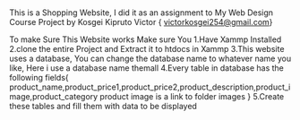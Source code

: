 # 
This is a Shopping Website, I did it as an assignment to My Web Design Course
Project by 
Kosgei Kipruto Victor { victorkosgei254@gmail.com}

To make Sure This Website works Make sure You
1.Have Xammp Installed
2.clone the entire Project and Extract it to htdocs in Xammp
3.This website uses a database, You can change the database name to whatever name you like, Here i use a database name themall
4.Every table in database has the following fields{
  product_name,product_price1,product_price2,product_description,product_image,product_category
  product image is a link to folder images
  }
 5.Create these tables and fill them with data to be displayed
